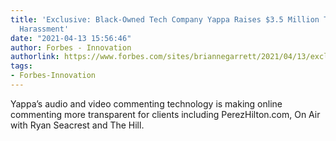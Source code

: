 ```yaml
---
title: 'Exclusive: Black-Owned Tech Company Yappa Raises $3.5 Million To Combat Online
  Harassment'
date: "2021-04-13 15:56:46"
author: Forbes - Innovation
authorlink: https://www.forbes.com/sites/briannegarrett/2021/04/13/exclusive-black-owned-tech-company-yappa-raises-35-million-to-combat-online-harassment/
tags:
- Forbes-Innovation
---
```

Yappa’s audio and video commenting technology is making online commenting more transparent for clients including PerezHilton.com, On Air with Ryan Seacrest and The Hill.